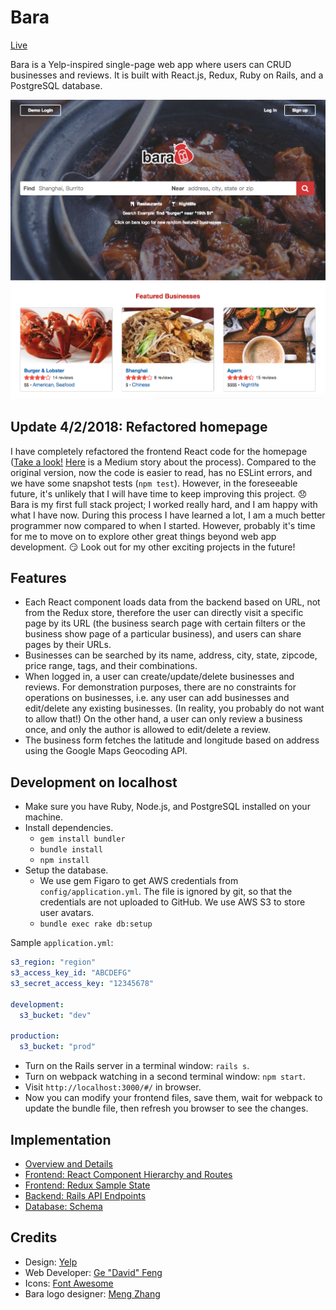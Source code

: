 # Bara
[Live](https://bara.davidfeng.us/#/)

Bara is a Yelp-inspired single-page web app where users can CRUD businesses and reviews. It is built with React.js, Redux, Ruby on Rails, and a PostgreSQL database.

![homepage](/docs/homepage.png)

## Update 4/2/2018: Refactored homepage
I have completely refactored the frontend React code for the homepage ([Take a look!](/frontend/components/home/) [Here](https://codeburst.io/clean-code-in-react-fe11372f331c) is a Medium story about the process). Compared to the original version, now the code is easier to read, has no ESLint errors, and we have some snapshot tests (`npm test`). However, in the foreseeable future, it's unlikely that I will have time to keep improving this project. :disappointed: Bara is my first full stack project; I worked really hard, and I am happy with what I have now. During this process I have learned a lot, I am a much better programmer now compared to when I started. However, probably it's time for me to move on to explore other great things beyond web app development. :smirk: Look out for my other exciting projects in the future!

## Features
* Each React component loads data from the backend based on URL, not from the Redux store, therefore the user can directly visit a specific page by its URL (the business search page with certain filters or the business show page of a particular business), and users can share pages by their URLs.
* Businesses can be searched by its name, address, city, state, zipcode, price range, tags, and their combinations.
* When logged in, a user can create/update/delete businesses and reviews. For demonstration purposes, there are no constraints for operations on businesses, i.e. any user can add businesses and edit/delete any existing businesses. (In reality, you probably do not want to allow that!) On the other hand, a user can only review a business once, and only the author is allowed to edit/delete a review.
* The business form fetches the latitude and longitude based on address using the Google Maps Geocoding API.

## Development on localhost

* Make sure you have Ruby, Node.js, and PostgreSQL installed on your machine.
* Install dependencies.
    + `gem install bundler`
    + `bundle install`
    + `npm install`
* Setup the database.
    + We use gem Figaro to get AWS credentials from `config/application.yml`. The file is ignored by git, so that the credentials are not uploaded to GitHub. We use AWS S3 to store user avatars.
    + `bundle exec rake db:setup`

Sample `application.yml`:

```yml
s3_region: "region"
s3_access_key_id: "ABCDEFG"
s3_secret_access_key: "12345678"

development:
  s3_bucket: "dev"

production:
  s3_bucket: "prod"
```

* Turn on the Rails server in a terminal window: `rails s`.
* Turn on webpack watching in a second terminal window: `npm start`.
* Visit `http://localhost:3000/#/` in browser.
* Now you can modify your frontend files, save them, wait for webpack to update the bundle file, then refresh you browser to see the changes.

## Implementation
* [Overview and Details](/docs/implementation.md)
* [Frontend: React Component Hierarchy and Routes](/docs/component-hierarchy.md)
* [Frontend: Redux Sample State](/docs/sample-state.md)
* [Backend: Rails API Endpoints](/docs/api-endpoints.md)
* [Database: Schema](/docs/schema.md)

## Credits
* Design: [Yelp](https://www.yelp.com/nyc)
* Web Developer: [Ge "David" Feng](https://davidfeng.us/)
* Icons: [Font Awesome](http://fontawesome.io/)
* Bara logo designer: [Meng Zhang](https://www.linkedin.com/in/meng-zhang-692b7644/)
